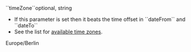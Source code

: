 <tr><td>``timeZone``</td><td>optional, string</td><td><ul><li>If this parameter is set then it beats the time offset in ``dateFrom`` and ``dateTo``</li><li>See the list for <a href="https://en.wikipedia.org/wiki/List_of_tz_database_time_zones" target="wiki">available time zones</a>.</li></ul></td><td>Europe/Berlin</td><td></td></tr>
